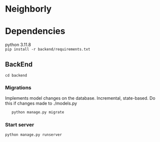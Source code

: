 # Neighborly

# Dependencies
python 3.11.8   
```pip install -r backend/requirements.txt```  


## BackEnd
```cd backend```
### Migrations
Implements model changes on the database. Incremental, state-based. Do this if changes made to ./models.py  
```python manage.py makemigrations
   python manage.py migrate
```
### Start server
```python manage.py runserver```  
